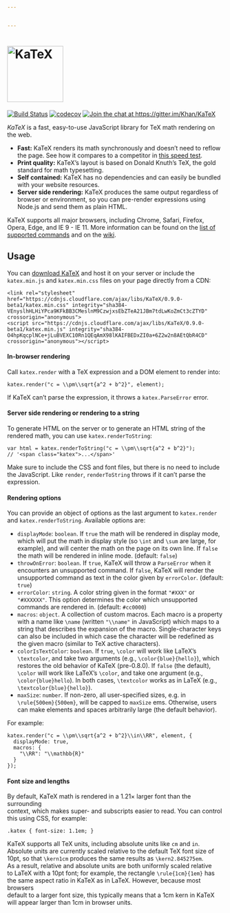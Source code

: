 ```yaml
---


---
```


<h1 id="img-srchttpskhan.github.iokatexkatex-logo.svg-width130-altkatex"><a href="https://khan.github.io/KaTeX/"><img src="https://khan.github.io/KaTeX/katex-logo.svg" width="130" alt="KaTeX"></a></h1>
<p><a href="https://travis-ci.org/Khan/KaTeX"><img src="https://travis-ci.org/Khan/KaTeX.svg?branch=master" alt="Build Status"></a> <a href="https://codecov.io/gh/Khan/KaTeX"><img src="https://codecov.io/gh/Khan/KaTeX/branch/master/graph/badge.svg" alt="codecov"></a> <a href="https://gitter.im/Khan/KaTeX?utm_source=badge&amp;utm_medium=badge&amp;utm_campaign=pr-badge&amp;utm_content=badge"><img src="https://badges.gitter.im/Join%20Chat.svg" alt="Join the chat at https://gitter.im/Khan/KaTeX"></a></p>
<p><em>KaTeX</em> is a fast, easy-to-use JavaScript library for TeX math rendering on the web.</p>
<ul>
<li><strong>Fast:</strong> KaTeX renders its math synchronously and doesn’t need to reflow the page. See how it compares to a competitor in <a href="http://www.intmath.com/cg5/katex-mathjax-comparison.php">this speed test</a>.</li>
<li><strong>Print quality:</strong> KaTeX’s layout is based on Donald Knuth’s TeX, the gold standard for math typesetting.</li>
<li><strong>Self contained:</strong> KaTeX has no dependencies and can easily be bundled with your website resources.</li>
<li><strong>Server side rendering:</strong> KaTeX produces the same output regardless of browser or environment, so you can pre-render expressions using Node.js and send them as plain HTML.</li>
</ul>
<p>KaTeX supports all major browsers, including Chrome, Safari, Firefox, Opera, Edge, and IE 9 - IE 11. More information can be found on the <a href="https://khan.github.io/KaTeX/function-support.html">list of supported commands</a> and on the <a href="https://github.com/khan/katex/wiki">wiki</a>.</p>
<h2 id="usage">Usage</h2>
<p>You can <a href="https://github.com/khan/katex/releases">download KaTeX</a> and host it on your server or include the <code>katex.min.js</code> and <code>katex.min.css</code> files on your page directly from a CDN:</p>
<pre class=" language-html"><code class="prism  language-html"><span class="token tag"><span class="token tag"><span class="token punctuation">&lt;</span>link</span> <span class="token attr-name">rel</span><span class="token attr-value"><span class="token punctuation">=</span><span class="token punctuation">"</span>stylesheet<span class="token punctuation">"</span></span> <span class="token attr-name">href</span><span class="token attr-value"><span class="token punctuation">=</span><span class="token punctuation">"</span>https://cdnjs.cloudflare.com/ajax/libs/KaTeX/0.9.0-beta1/katex.min.css<span class="token punctuation">"</span></span> <span class="token attr-name">integrity</span><span class="token attr-value"><span class="token punctuation">=</span><span class="token punctuation">"</span>sha384-VEnyslhHLHiYPca9KFkBB3CMeslnM9CzwjxsEbZTeA21JBm7tdLwKoZmCt3cZTYD<span class="token punctuation">"</span></span> <span class="token attr-name">crossorigin</span><span class="token attr-value"><span class="token punctuation">=</span><span class="token punctuation">"</span>anonymous<span class="token punctuation">"</span></span><span class="token punctuation">&gt;</span></span>
<span class="token tag"><span class="token tag"><span class="token punctuation">&lt;</span>script</span> <span class="token attr-name">src</span><span class="token attr-value"><span class="token punctuation">=</span><span class="token punctuation">"</span>https://cdnjs.cloudflare.com/ajax/libs/KaTeX/0.9.0-beta1/katex.min.js<span class="token punctuation">"</span></span> <span class="token attr-name">integrity</span><span class="token attr-value"><span class="token punctuation">=</span><span class="token punctuation">"</span>sha384-O4hpKqcplNCe+jLuBVEXC10Rn1QEqAmX98lKAIFBEDxZI0a+6Z2w2n8AEtQbR4CD<span class="token punctuation">"</span></span> <span class="token attr-name">crossorigin</span><span class="token attr-value"><span class="token punctuation">=</span><span class="token punctuation">"</span>anonymous<span class="token punctuation">"</span></span><span class="token punctuation">&gt;</span></span><span class="token script language-javascript"></span><span class="token tag"><span class="token tag"><span class="token punctuation">&lt;/</span>script</span><span class="token punctuation">&gt;</span></span>
</code></pre>
<h4 id="in-browser-rendering">In-browser rendering</h4>
<p>Call <code>katex.render</code> with a TeX expression and a DOM element to render into:</p>
<pre class=" language-js"><code class="prism  language-js">katex<span class="token punctuation">.</span><span class="token function">render</span><span class="token punctuation">(</span><span class="token string">"c = \\pm\\sqrt{a^2 + b^2}"</span><span class="token punctuation">,</span> element<span class="token punctuation">)</span><span class="token punctuation">;</span>
</code></pre>
<p>If KaTeX can’t parse the expression, it throws a <code>katex.ParseError</code> error.</p>
<h4 id="server-side-rendering-or-rendering-to-a-string">Server side rendering or rendering to a string</h4>
<p>To generate HTML on the server or to generate an HTML string of the rendered math, you can use <code>katex.renderToString</code>:</p>
<pre class=" language-js"><code class="prism  language-js"><span class="token keyword">var</span> html <span class="token operator">=</span> katex<span class="token punctuation">.</span><span class="token function">renderToString</span><span class="token punctuation">(</span><span class="token string">"c = \\pm\\sqrt{a^2 + b^2}"</span><span class="token punctuation">)</span><span class="token punctuation">;</span>
<span class="token comment">// '&lt;span class="katex"&gt;...&lt;/span&gt;'</span>
</code></pre>
<p>Make sure to include the CSS and font files, but there is no need to include the JavaScript. Like <code>render</code>, <code>renderToString</code> throws if it can’t parse the expression.</p>
<h4 id="rendering-options">Rendering options</h4>
<p>You can provide an object of options as the last argument to <code>katex.render</code> and <code>katex.renderToString</code>. Available options are:</p>
<ul>
<li><code>displayMode</code>: <code>boolean</code>. If <code>true</code> the math will be rendered in display mode, which will put the math in display style (so <code>\int</code> and <code>\sum</code> are large, for example), and will center the math on the page on its own line. If <code>false</code> the math will be rendered in inline mode. (default: <code>false</code>)</li>
<li><code>throwOnError</code>: <code>boolean</code>. If <code>true</code>, KaTeX will throw a <code>ParseError</code> when it encounters an unsupported command. If <code>false</code>, KaTeX will render the unsupported command as text in the color given by <code>errorColor</code>. (default: <code>true</code>)</li>
<li><code>errorColor</code>: <code>string</code>. A color string given in the format <code>"#XXX"</code> or <code>"#XXXXXX"</code>. This option determines the color which unsupported commands are rendered in. (default: <code>#cc0000</code>)</li>
<li><code>macros</code>: <code>object</code>. A collection of custom macros. Each macro is a property with a name like <code>\name</code> (written <code>"\\name"</code> in JavaScript) which maps to a string that describes the expansion of the macro. Single-character keys can also be included in which case the character will be redefined as the given macro (similar to TeX active characters).</li>
<li><code>colorIsTextColor</code>: <code>boolean</code>. If <code>true</code>, <code>\color</code> will work like LaTeX’s <code>\textcolor</code>, and take two arguments (e.g., <code>\color{blue}{hello}</code>), which restores the old behavior of KaTeX (pre-0.8.0). If <code>false</code> (the default), <code>\color</code> will work like LaTeX’s <code>\color</code>, and take one argument (e.g., <code>\color{blue}hello</code>).  In both cases, <code>\textcolor</code> works as in LaTeX (e.g., <code>\textcolor{blue}{hello}</code>).</li>
<li><code>maxSize</code>: <code>number</code>. If non-zero, all user-specified sizes, e.g. in <code>\rule{500em}{500em}</code>, will be capped to <code>maxSize</code> ems. Otherwise, users can make elements and spaces arbitrarily large (the default behavior).</li>
</ul>
<p>For example:</p>
<pre class=" language-js"><code class="prism  language-js">katex<span class="token punctuation">.</span><span class="token function">render</span><span class="token punctuation">(</span><span class="token string">"c = \\pm\\sqrt{a^2 + b^2}\\in\\RR"</span><span class="token punctuation">,</span> element<span class="token punctuation">,</span> <span class="token punctuation">{</span>
  displayMode<span class="token punctuation">:</span> <span class="token boolean">true</span><span class="token punctuation">,</span>
  macros<span class="token punctuation">:</span> <span class="token punctuation">{</span>
    <span class="token string">"\\RR"</span><span class="token punctuation">:</span> <span class="token string">"\\mathbb{R}"</span>
  <span class="token punctuation">}</span>
<span class="token punctuation">}</span><span class="token punctuation">)</span><span class="token punctuation">;</span>
</code></pre>
<h4 id="font-size-and-lengths">Font size and lengths</h4>
<p>By default, KaTeX math is rendered in a 1.21× larger font than the surrounding<br>
context, which makes super- and subscripts easier to read. You can control<br>
this using CSS, for example:</p>
<pre class=" language-css"><code class="prism  language-css"><span class="token selector"><span class="token class">.katex</span> </span><span class="token punctuation">{</span> <span class="token property">font-size</span><span class="token punctuation">:</span> <span class="token number">1.1</span>em<span class="token punctuation">;</span> <span class="token punctuation">}</span>
</code></pre>
<p>KaTeX supports all TeX units, including absolute units like <code>cm</code> and <code>in</code>.<br>
Absolute units are currently scaled relative to the default TeX font size of<br>
10pt, so that <code>\kern1cm</code> produces the same results as <code>\kern2.845275em</code>.<br>
As a result, relative and absolute units are both uniformly scaled relative<br>
to LaTeX with a 10pt font; for example, the rectangle <code>\rule{1cm}{1em}</code> has<br>
the same aspect ratio in KaTeX as in LaTeX.  However, because most browsers<br>
default to a larger font size, this typically means that a 1cm kern in KaTeX<br>
will appear larger than 1cm in browser units.</p>

